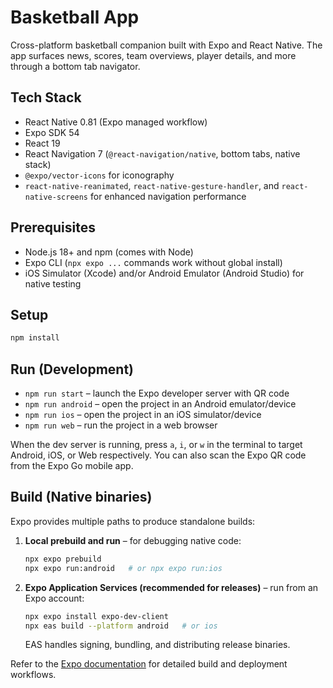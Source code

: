 # Basketball App

Cross-platform basketball companion built with Expo and React Native. The app surfaces news, scores, team overviews, player details, and more through a bottom tab navigator.

## Tech Stack
- React Native 0.81 (Expo managed workflow)
- Expo SDK 54
- React 19
- React Navigation 7 (`@react-navigation/native`, bottom tabs, native stack)
- `@expo/vector-icons` for iconography
- `react-native-reanimated`, `react-native-gesture-handler`, and `react-native-screens` for enhanced navigation performance

## Prerequisites
- Node.js 18+ and npm (comes with Node)
- Expo CLI (`npx expo ...` commands work without global install)
- iOS Simulator (Xcode) and/or Android Emulator (Android Studio) for native testing

## Setup
```bash
npm install
```

## Run (Development)
- `npm run start` – launch the Expo developer server with QR code
- `npm run android` – open the project in an Android emulator/device
- `npm run ios` – open the project in an iOS simulator/device
- `npm run web` – run the project in a web browser

When the dev server is running, press `a`, `i`, or `w` in the terminal to target Android, iOS, or Web respectively. You can also scan the Expo QR code from the Expo Go mobile app.

## Build (Native binaries)
Expo provides multiple paths to produce standalone builds:
1. **Local prebuild and run** – for debugging native code:
   ```bash
   npx expo prebuild
   npx expo run:android   # or npx expo run:ios
   ```
2. **Expo Application Services (recommended for releases)** – run from an Expo account:
   ```bash
   npx expo install expo-dev-client
   npx eas build --platform android   # or ios
   ```
   EAS handles signing, bundling, and distributing release binaries.

Refer to the [Expo documentation](https://docs.expo.dev/) for detailed build and deployment workflows.
